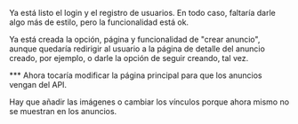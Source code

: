 Ya está listo el login y el registro de usuarios. En todo caso, faltaría darle algo más de estilo, pero la funcionalidad está ok.

Ya está creada la opción, página y funcionalidad de "crear anuncio", aunque quedaría redirigir al usuario a la página de detalle del anuncio creado, por ejemplo, o darle la opción de seguir creando, tal vez.

*** Ahora tocaría modificar la página principal para que los anuncios vengan del API.

Hay que añadir las imágenes o cambiar los vínculos porque ahora mismo no se muestran en los anuncios.
